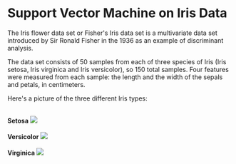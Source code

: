 # Support Vector Machine on Iris Data
<p>The Iris flower data set or Fisher's Iris data set is a multivariate data set introduced by Sir Ronald Fisher in the 1936 as an example of discriminant analysis.

The data set consists of 50 samples from each of three species of Iris (Iris setosa, Iris virginica and Iris versicolor), so 150 total samples. Four features were measured from each sample: the length and the width of the sepals and petals, in centimeters.

Here's a picture of the three different Iris types:</p><br>
**Setosa**
<img src="http://upload.wikimedia.org/wikipedia/commons/5/56/Kosaciec_szczecinkowaty_Iris_setosa.jpg"><br></br>
**Versicolor**
<img src="http://upload.wikimedia.org/wikipedia/commons/4/41/Iris_versicolor_3.jpg"><br></br>
**Virginica**
<img src="http://upload.wikimedia.org/wikipedia/commons/9/9f/Iris_virginica.jpg"><br></br>
